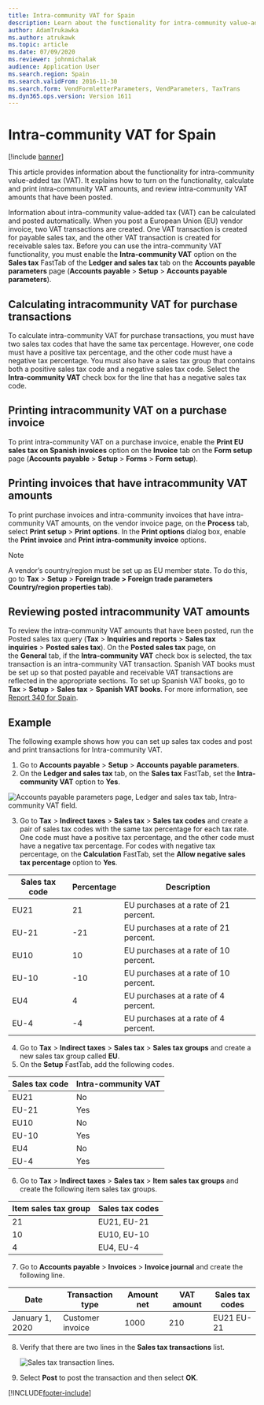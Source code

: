 ```yaml
---
title: Intra-community VAT for Spain
description: Learn about the functionality for intra-community value-added tax (VAT), including an outline on calculating intracommunity VAT for purchase transactions.
author: AdamTrukawka
ms.author: atrukawk
ms.topic: article
ms.date: 07/09/2020
ms.reviewer: johnmichalak
audience: Application User
ms.search.region: Spain
ms.search.validFrom: 2016-11-30
ms.search.form: VendFormletterParameters, VendParameters, TaxTrans
ms.dyn365.ops.version: Version 1611
---
```


# Intra-community VAT for Spain
[!include [banner](../../includes/banner.md)]

This article provides information about the functionality for intra-community value-added tax (VAT). It explains how to turn on the functionality, calculate and print intra-community VAT amounts, and review intra-community VAT amounts that have been posted.

Information about intra-community value-added tax (VAT) can be calculated and posted automatically. When you post a European Union (EU) vendor invoice, two VAT transactions are created. One VAT transaction is created for payable sales tax, and the other VAT transaction is created for receivable sales tax. Before you can use the intra-community VAT functionality, you must enable the **Intra-community VAT** option on the **Sales tax** FastTab of the **Ledger and sales tax** tab on the **Accounts payable parameters** page (**Accounts payable** \> **Setup** \> **Accounts payable parameters**).

## Calculating intracommunity VAT for purchase transactions
To calculate intra-community VAT for purchase transactions, you must have two sales tax codes that have the same tax percentage. However, one code must have a positive tax percentage, and the other code must have a negative tax percentage. You must also have a sales tax group that contains both a positive sales tax code and a negative sales tax code. 
Select the **Intra-community VAT** check box for the line that has a negative sales tax code. 

## Printing intracommunity VAT on a purchase invoice
To print intra-community VAT on a purchase invoice, enable the **Print EU sales tax on Spanish invoices** option on the **Invoice** tab on the **Form setup** page (**Accounts payable** \> **Setup** \> **Forms** \> **Form setup**).

## Printing invoices that have intracommunity VAT amounts
To print purchase invoices and intra-community invoices that have intra-community VAT amounts, on the vendor invoice page, on the **Process** tab, select **Print setup** &gt; **Print options**. In the **Print options** dialog box, enable the **Print invoice** and **Print intra-community invoice** options.

> [!NOTE]
> A vendor’s country/region must be set up as EU member state. To do this, go to **Tax** \> **Setup** \> **Foreign trade \> Foreign trade parameters Country/region properties tab**).

## Reviewing posted intracommunity VAT amounts
To review the intra-community VAT amounts that have been posted, run the Posted sales tax query (**Tax** \> **Inquiries and reports** \> **Sales tax inquiries** \> **Posted sales tax**). On the **Posted sales tax** page, on the **General** tab, if the **Intra-community VAT** check box is selected, the tax transaction is an intra-community VAT transaction. Spanish VAT books must be set up so that posted payable and receivable VAT transactions are reflected in the appropriate sections. To set up Spanish VAT books, go to **Tax** \> **Setup** \> **Sales tax** \> **Spanish VAT books**. For more information, see [Report 340 for Spain](emea-esp-report-340.md).

## Example

The following example shows how you can set up sales tax codes and post and print transactions for Intra-community VAT.

1. Go to **Accounts payable** \> **Setup** \> **Accounts payable parameters**. 
2. On the **Ledger and sales tax** tab, on the **Sales tax** FastTab, set the **Intra-community VAT** option to **Yes**.

![Accounts payable parameters page, Ledger and sales tax tab, Intra-community VAT field.](../media/1_Intra-community_VAT.png)

3. Go to **Tax** \> **Indirect taxes** \> **Sales tax** \> **Sales tax codes** and create a pair of sales tax codes with the same tax percentage for each tax rate. One code must have a positive tax percentage, and the other code must have a negative tax percentage. For codes with negative tax percentage, on the **Calculation** FastTab, set the **Allow negative sales tax percentage** option to **Yes**.

| **Sales tax code** | **Percentage** | **Description**                       |
|--------------------|----------------|---------------------------------------|
| EU21               | 21             | EU purchases at a rate of 21 percent. |
| EU-21              | -21            | EU purchases at a rate of 21 percent. |
| EU10               | 10             | EU purchases at a rate of 10 percent. |
| EU-10              | -10            | EU purchases at a rate of 10 percent. |
| EU4               | 4             | EU purchases at a rate of 4 percent. |
| EU-4              | -4            | EU purchases at a rate of 4 percent. |

4.  Go to **Tax** \> **Indirect taxes** \> **Sales tax** \> **Sales tax groups** and create a new sales tax group called **EU**.
5. On the **Setup** FastTab, add the following codes.

| **Sales tax code** | **Intra-community VAT** |
|--------------------|-------------------------|
| EU21               | No                      |
| EU-21              | Yes                     |
| EU10               | No                      |
| EU-10              | Yes                     |
| EU4                | No                      |
| EU-4               | Yes                     |

6.  Go to **Tax** \> **Indirect taxes** \> **Sales tax** \> **Item sales tax groups** and create the following item sales tax groups.

| **Item sales tax group** | **Sales tax codes** |
|--------------------------|---------------------|
| 21                       | EU21, EU-21         |
| 10                       | EU10, EU-10         |
| 4                        | EU4, EU-4           |

7.  Go to **Accounts payable** \> **Invoices** \> **Invoice journal** and create the following line.

| **Date**        | **Transaction type** | **Amount net** | **VAT amount** | **Sales tax codes** |
|-----------------|----------------------|----------------|----------------|---------------------|
| January 1, 2020 | Customer invoice     | 1000           | 210            | EU21 EU-21          |

8.  Verify that there are two lines in the **Sales tax transactions** list.

    ![Sales tax transaction lines.](../media/2_Sales_tax.png)

9.  Select **Post** to post the transaction and then select **OK**.


[!INCLUDE[footer-include](../../../includes/footer-banner.md)]
